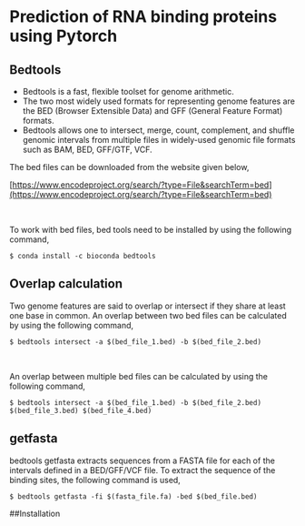 # Prediction of RNA binding proteins using Pytorch 
 
## Bedtools
* Bedtools is a fast, flexible toolset for genome arithmetic. <br>
* The two most widely used formats for representing genome features are the BED (Browser Extensible Data) and GFF (General Feature Format) formats. <br>
* Bedtools allows one to intersect, merge, count, complement, and shuffle genomic intervals from multiple files in widely-used genomic file formats such as BAM, BED, GFF/GTF, VCF.

The bed files can be downloaded from the website given below,  

[https://www.encodeproject.org/search/?type=File&searchTerm=bed](https://www.encodeproject.org/search/?type=File&searchTerm=bed)

<br>

To work with bed files, bed tools need to be installed by using the following command,
```
$ conda install -c bioconda bedtools
```

## Overlap calculation
Two genome features are said to overlap or intersect if they share at least one base in common. 
An overlap between two bed files can be calculated by using the following command,
```
$ bedtools intersect -a $(bed_file_1.bed) -b $(bed_file_2.bed)
```

<br>

An overlap between multiple bed files can be calculated by using the following command,
```
$ bedtools intersect -a $(bed_file_1.bed) -b $(bed_file_2.bed) $(bed_file_3.bed) $(bed_file_4.bed)
```

## getfasta
bedtools getfasta extracts sequences from a FASTA file for each of the intervals defined in a BED/GFF/VCF file.
To extract the sequence of the binding sites, the following command is used,
```
$ bedtools getfasta -fi $(fasta_file.fa) -bed $(bed_file.bed)
```
##Installation

